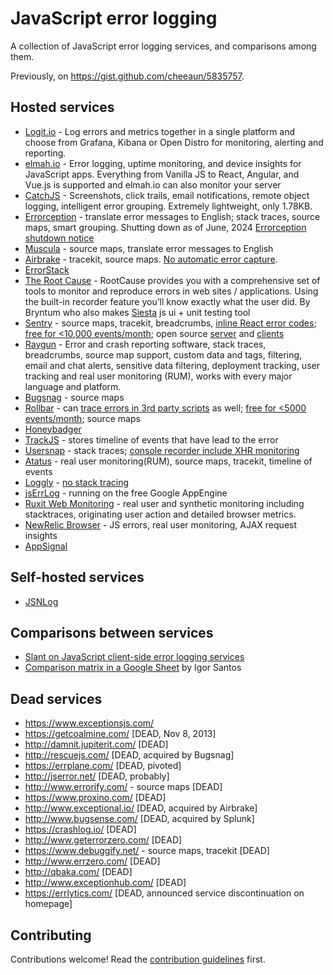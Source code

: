 JavaScript error logging
========================

A collection of JavaScript error logging services, and comparisons among them.

Previously, on <https://gist.github.com/cheeaun/5835757>.

Hosted services
---

- [Logit.io](https://logit.io) - Log errors and metrics together in a single platform and choose from Grafana, Kibana or Open Distro for monitoring, alerting and reporting.
- [elmah.io](https://elmah.io/features/clientside-logging/) - Error logging, uptime monitoring, and device insights for JavaScript apps. Everything from Vanilla JS to React, Angular, and Vue.js is supported and elmah.io can also monitor your server
- [CatchJS](https://www.catchjs.com) - Screenshots, click trails, email notifications, remote object logging, intelligent error grouping. Extremely lightweight, only 1.78KB.
- [Errorception](http://errorception.com/) - translate error messages to English; stack traces, source maps, smart grouping.   Shutting down as of June, 2024 [Errorception shutdown notice](http://blog.errorception.com/2024/05/important-update-errorception-service.html)
- [Muscula](http://www.muscula.com/) - source maps, translate error messages to English
- [Airbrake](https://www.airbrake.io/) - tracekit, source maps. [No automatic error capture](https://github.com/airbrake/airbrake-js/issues/82).
- [ErrorStack](http://www.errorstack.com/)
- [The Root Cause](https://therootcause.io/) - RootCause provides you with a comprehensive set of tools to monitor and reproduce errors in web sites / applications. Using the built-in recorder feature you’ll know exactly what the user did. By Bryntum who also makes [Siesta](https://www.bryntum.com/products/siesta/) js ui + unit testing tool
- [Sentry](https://www.sentry.io/) - source maps, tracekit, breadcrumbs, [inline React error codes](https://blog.sentry.io/2016/08/10/react-minified-errors.html); [free for <10,000 events/month](https://sentry.io/pricing); open source [server](https://github.com/getsentry/sentry) and [clients](https://github.com/getsentry/raven-js)
- [Raygun](https://raygun.com/) - Error and crash reporting software, stack traces, breadcrumbs, source map support, custom data and tags, filtering, email and chat alerts, sensitive data filtering, deployment tracking, user tracking and real user monitoring (RUM), works with every major language and platform.
- [Bugsnag](https://bugsnag.com/) - source maps
- [Rollbar](https://rollbar.com/) - can [trace errors in 3rd party scripts](https://github.com/rollbar/rollbar.js/issues/108#issuecomment-121448333) as well; [free for <5000 events/month](https://rollbar.com/pricing/); source maps
- [Honeybadger](https://www.honeybadger.io/)
- [TrackJS](http://trackjs.com/) - stores timeline of events that have lead to the error
- [Usersnap](http://usersnap.com/) - stack traces; [console recorder include XHR monitoring](https://usersnap.com/features/console-recorder)
- [Atatus](https://www.atatus.com/) - real user monitoring(RUM), source maps, tracekit, timeline of events
- [Loggly](https://www.loggly.com/docs/javascript/) - [no stack tracing](https://github.com/loggly/loggly-jslogger/issues/24)
- [jsErrLog](http://jserrlog.appspot.com/) - running on the free Google AppEngine
- [Ruxit Web Monitoring](https://ruxit.com/web-monitoring/) - real user and synthetic monitoring including stacktraces, originating user action and detailed browser metrics.
- [NewRelic Browser](https://newrelic.com/products/browser-monitoring) - JS errors, real user monitoring, AJAX request insights
- [AppSignal](https://appsignal.com/javascript/)

Self-hosted services
--------------------
- [JSNLog](http://jsnlog.com/)


Comparisons between services
----------------------------

* [Slant on JavaScript client-side error logging services](http://www.slant.co/topics/2615/~what-are-the-best-javascript-client-side-error-logging-services)
* [Comparison matrix in a Google Sheet](https://docs.google.com/spreadsheets/d/1IAurU073WiEr8hLeRu6rU_ilX-gaSOXfluXjUlTcQhc/edit#gid=0) by Igor Santos


Dead services
---

- https://www.exceptionsjs.com/
- https://getcoalmine.com/ [DEAD, Nov 8, 2013]
- http://damnit.jupiterit.com/ [DEAD]
- http://rescuejs.com/ [DEAD, acquired by Bugsnag]
- https://errplane.com/ [DEAD, pivoted]
- http://jserror.net/ [DEAD, probably]
- http://www.errorify.com/ - source maps [DEAD]
- https://www.proxino.com/ [DEAD]
- http://www.exceptional.io/ [DEAD, acquired by Airbrake]
- http://www.bugsense.com/ [DEAD, acquired by Splunk]
- https://crashlog.io/ [DEAD]
- http://www.geterrorzero.com/ [DEAD]
- https://www.debuggify.net/ - source maps, tracekit [DEAD]
- http://www.errzero.com/ [DEAD]
- http://qbaka.com/ [DEAD]
- http://www.exceptionhub.com/ [DEAD]
- https://errlytics.com/ [DEAD, announced service discontinuation on homepage]

Contributing
---

Contributions welcome! Read the [contribution guidelines](CONTRIBUTING.md) first.
